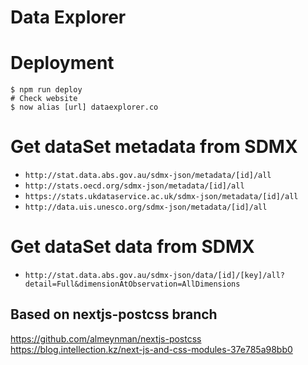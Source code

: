 # Data Explorer

# Deployment

```
$ npm run deploy
# Check website
$ now alias [url] dataexplorer.co
```

# Get dataSet metadata from SDMX
- `http://stat.data.abs.gov.au/sdmx-json/metadata/[id]/all`
- `http://stats.oecd.org/sdmx-json/metadata/[id]/all`
- `https://stats.ukdataservice.ac.uk/sdmx-json/metadata/[id]/all`
- `http://data.uis.unesco.org/sdmx-json/metadata/[id]/all`

# Get dataSet data from SDMX
- `http://stat.data.abs.gov.au/sdmx-json/data/[id]/[key]/all?detail=Full&dimensionAtObservation=AllDimensions`

## Based on nextjs-postcss branch
https://github.com/almeynman/nextjs-postcss
https://blog.intellection.kz/next-js-and-css-modules-37e785a98bb0
